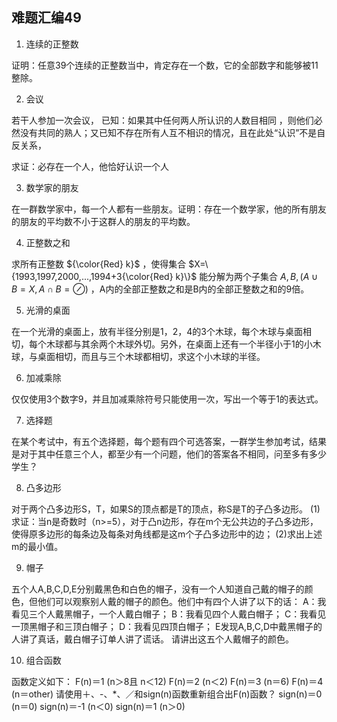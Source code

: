 ## 难题汇编49

1. 连续的正整数

证明：任意39个连续的正整数当中，肯定存在一个数，它的全部数字和能够被11整除。

2. 会议


若干人参加一次会议， 已知：如果其中任何两人所认识的人数目相同 ，则他们必然没有共同的熟人；又已知不存在所有人互不相识的情况，且在此处“认识”不是自反关系，

求证：必存在一个人，他恰好认识一个人

3. 数学家的朋友

在一群数学家中，每一个人都有一些朋友。证明：存在一个数学家，他的所有朋友的朋友的平均数不小于这群人的朋友的平均数。

4. 正整数之和

求所有正整数 ${\color{Red} k}$ ，使得集合 $X=\{1993,1997,2000,...,1994+3{\color{Red} k}\}$ 能分解为两个子集合 $A,B,(A\cup B=X,A\cap B=\oslash)$ ，A内的全部正整数之和是B内的全部正整数之和的9倍。

5. 光滑的桌面

在一个光滑的桌面上，放有半径分别是1，2，4的3个木球，每个木球与桌面相切，每个木球都与其余两个木球外切。另外，在桌面上还有一个半径小于1的小木球，与桌面相切，而且与三个木球都相切，求这个小木球的半径。

6. 加减乘除

仅仅使用3个数字9，并且加减乘除符号只能使用一次，写出一个等于1的表达式。

7. 选择题

在某个考试中，有五个选择题，每个题有四个可选答案，一群学生参加考试，结果是对于其中任意三个人，都至少有一个问题，他们的答案各不相同，问至多有多少学生？

8. 凸多边形

对于两个凸多边形S，T，如果S的顶点都是T的顶点，称S是T的子凸多边形。
(1)求证：当n是奇数时（n>=5），对于凸n边形，存在m个无公共边的子凸多边形，使得原多边形的每条边及每条对角线都是这m个子凸多边形中的边；
(2)求出上述m的最小值。

9. 帽子

五个人A,B,C,D,E分别戴黑色和白色的帽子，没有一个人知道自己戴的帽子的颜色，但他们可以观察别人戴的帽子的颜色。他们中有四个人讲了以下的话：
A：我看见三个人戴黑帽子，一个人戴白帽子；
B：我看见四个人戴白帽子；
C：我看见一顶黑帽子和三顶白帽子；
D：我看见四顶白帽子；
E发现A,B,C,D中戴黑帽子的人讲了真话，戴白帽子订单人讲了谎话。
请讲出这五个人戴帽子的颜色。

10. 组合函数

函数定义如下：
F(n)＝1 (n＞8且 n＜12)
F(n)＝2 (n＜2)
F(n)＝3 (n＝6)
F(n)＝4 (n＝other)
请使用＋、-、*、／和sign(n)函数重新组合出F(n)函数？
sign(n)＝0  (n＝0)
sign(n)＝-1 (n＜0)
sign(n)＝1  (n＞0)

